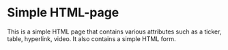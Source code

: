 # Simple HTML-page
This is a simple HTML page that contains various attributes such as a ticker, table, hyperlink, video. It also contains a simple HTML form.
